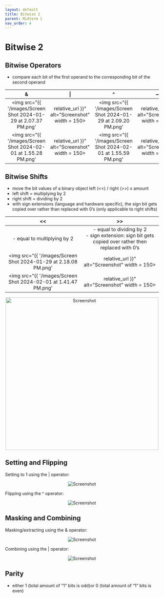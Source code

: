 ```yaml
---
layout: default
title: Bitwise 2
parent: Midterm 1
nav_order: 4
---
```

# Bitwise 2
## Bitwise Operators
- compare each bit of the first operand to the corresponding bit of the second operand

| & | \| | ^ | ~ |
| :------------------------------------------------------------: | :-------------------------------------------------------------: | :--------------------------------------------------------------: | :------------------------------------------------------------: |
| <div style="text-align: center;"><img src="{{ '/images/Screen Shot 2024-01-29 at 2.07.37 PM.png' | relative_url }}" alt="Screenshot" width = 150></div> | <div style="text-align: center;"><img src="{{ '/images/Screen Shot 2024-01-29 at 2.09.20 PM.png' | relative_url }}" alt="Screenshot" width = 150></div> | <div style="text-align: center;"><img src="{{ '/images/Screen Shot 2024-01-29 at 2.07.37 PM 1.png' | relative_url }}" alt="Screenshot" width = 150></div> | <div style="text-align: center;"><img src="{{ '/images/Screen Shot 2024-01-29 at 2.22.39 PM.png' | relative_url }}" alt="Screenshot" width = 150></div> |
| <div style="text-align: center;"><img src="{{ '/images/Screen Shot 2024-02-01 at 1.55.28 PM.png' | relative_url }}" alt="Screenshot" width = 150></div> | <div style="text-align: center;"><img src="{{ '/images/Screen Shot 2024-02-01 at 1.55.59 PM.png' | relative_url }}" alt="Screenshot" width = 150></div>  | <div style="text-align: center;"><img src="{{ '/images/Screen Shot 2024-02-01 at 1.56.20 PM.png' | relative_url }}" alt="Screenshot" width = 150></div>  | <div style="text-align: center;"><img src="{{ '/images/Screen Shot 2024-02-01 at 1.56.40 PM.png' | relative_url }}" alt="Screenshot" width = 150></div> |

## Bitwise Shifts
- move the bit values of a binary object left (<<) / right (>>) x amount
- left shift = multiplying by 2
- right shift = dividing by 2
- with sign extensions (language and hardware specific), the sign bit gets copied over rather than replaced with 0’s (only applicable to right shifts)

| << | >> |
| :------------------------------------------------------------: | :------------------------------------------------------------: |
| - equal to multiplying by 2 | - equal to dividing by 2<br>- sign extension: sign bit gets copied over  rather then replaced with 0’s |
| <div style="text-align: center;"><img src="{{ '/images/Screen Shot 2024-01-29 at 2.18.08 PM.png' | relative_url }}" alt="Screenshot" width = 150></div> | <div style="text-align: center;"><img src="{{ '/images/Screen Shot 2024-01-29 at 2.17.34 PM.png' | relative_url }}" alt="Screenshot" width = 150></div> |
| <div style="text-align: center;"><img src="{{ '/images/Screen Shot 2024-02-01 at 1.41.47 PM.png' | relative_url }}" alt="Screenshot" width = 150></div> | <div style="text-align: center;"><img src="{{ '/images/Screen Shot 2024-02-01 at 1.40.25 PM.png' | relative_url }}" alt="Screenshot" width = 150></div> |

<div style="text-align: center;">
  <img src="{{ '/images/Screen Shot 2024-02-23 at 12.56.02 PM.png' | relative_url }}" alt="Screenshot" width = 500>
</div>

## Setting and Flipping
Setting to 1 using the | operator:
<div style="text-align: center;">
  <img src="{{ '/images/Screen Shot 2024-02-01 at 2.00.20 PM.png' | relative_url }}" alt="Screenshot">
</div>

Flipping using the ^ operator:
<div style="text-align: center;">
  <img src="{{ '/images/Screen Shot 2024-02-01 at 2.00.49 PM.png' | relative_url }}" alt="Screenshot">
</div>

## Masking and Combining
Masking/extracting using the & operator:
<div style="text-align: center;">
  <img src="{{ '/images/Screen Shot 2024-02-01 at 2.01.07 PM.png' | relative_url }}" alt="Screenshot">
</div>

Combining using the | operator:
<div style="text-align: center;">
  <img src="{{ '/images/Screen Shot 2024-02-01 at 2.01.21 PM.png' | relative_url }}" alt="Screenshot">
</div>

## Parity
- either 1 (total amount of “1” bits is odd)or 0 (total amount of “1” bits is even)

